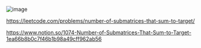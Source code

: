 ![image](https://user-images.githubusercontent.com/84365977/185959655-0a771ea1-210d-4ff4-b230-249d974856ad.png)

https://leetcode.com/problems/number-of-submatrices-that-sum-to-target/

https://www.notion.so/1074-Number-of-Submatrices-That-Sum-to-Target-1ea66b8b0c7f46b1b98a49cff962ab56

